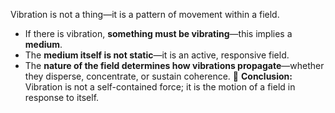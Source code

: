 Vibration is not a thing—it is a pattern of movement within a field.

- If there is vibration, **something must be vibrating**—this implies a **medium**.
- The **medium itself is not static**—it is an active, responsive field.
- The **nature of the field determines how vibrations propagate**—whether they disperse, concentrate, or sustain coherence.
🔹 **Conclusion:** Vibration is not a self-contained force; it is the motion of a field in response to itself.